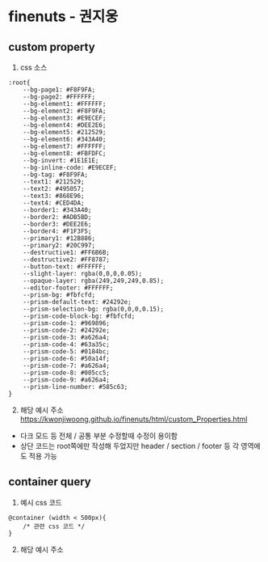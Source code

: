 # finenuts - 권지웅

## custom property
1. css 소스

```
:root{
    --bg-page1: #F8F9FA;
    --bg-page2: #FFFFFF;
    --bg-element1: #FFFFFF;
    --bg-element2: #F8F9FA;
    --bg-element3: #E9ECEF;
    --bg-element4: #DEE2E6;
    --bg-element5: #212529;
    --bg-element6: #343A40;
    --bg-element7: #FFFFFF;
    --bg-element8: #FBFDFC;
    --bg-invert: #1E1E1E;
    --bg-inline-code: #E9ECEF;
    --bg-tag: #F8F9FA;
    --text1: #212529;
    --text2: #495057;
    --text3: #868E96;
    --text4: #CED4DA;
    --border1: #343A40;
    --border2: #ADB5BD;
    --border3: #DEE2E6;
    --border4: #F1F3F5;
    --primary1: #12B886;
    --primary2: #20C997;
    --destructive1: #FF6B6B;
    --destructive2: #FF8787;
    --button-text: #FFFFFF;
    --slight-layer: rgba(0,0,0,0.05);
    --opaque-layer: rgba(249,249,249,0.85);
    --editor-footer: #FFFFFF;
    --prism-bg: #fbfcfd;
    --prism-default-text: #24292e;
    --prism-selection-bg: rgba(0,0,0,0.15);
    --prism-code-block-bg: #fbfcfd;
    --prism-code-1: #969896;
    --prism-code-2: #24292e;
    --prism-code-3: #a626a4;
    --prism-code-4: #63a35c;
    --prism-code-5: #0184bc;
    --prism-code-6: #50a14f;
    --prism-code-7: #a626a4;
    --prism-code-8: #005cc5;
    --prism-code-9: #a626a4;
    --prism-line-number: #585c63;
}
```
2. 해당 예시 주소
<https://kwonjiwoong.github.io/finenuts/html/custom_Properties.html>
- 다크 모드 등 전체 / 공통 부분 수정할때 수정이 용이함
- 상단 코드는 root쪽에만 작성해 두었지만 header / section / footer 등 각 영역에도 적용 가능

## container query
1. 예시 css 코드
```
@container (width < 500px){
    /* 관련 css 코드 */
}
```
2. 해당 예시 주소

